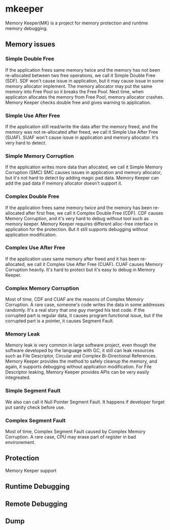 # mkeeper
Memory Keeper(MK) is a project for memory protection and runtime memory debugging.

## Memory issues

### Simple Double Free
If the application frees same memory twice and the memory has not been re-allocated between two free operations, we call it Simple Double Free (SDF).
SDF won't cause issue in application, but it may cause issue in some memory allocator implement. The memory allocator may put the same memory into Free Pool so it breaks the Free Pool. Next time, when applicaton allocates the memory from Free Pool, memory allocator crashes. Memory Keeper checks double free and gives warning to application.

### Simple Use After Free
If the application still read/write the data after the memory freed, and the memory was not re-allocated after freed, we call it Simple Use After Free (SUAF).
SUAF won't cause issue in application and memory allocator. It's very hard to detect. 

### Simple Memory Corruption
If the application writes more data than allocated, we call it Simple Memory Corruption (SMC)
SMC causes issues in application and memory allocator, but it's not hard to detect by adding magic pad data. Memory Keeper can add the pad data if memory allocator doesn't support it.

### Complex Double Free
If the application frees same memory twice and the memory has been re-allocated after first free, we call it Complex Double Free (CDF).
CDF causes Memory Corruption, and it's very hard to debug without tool such as memory keeper. Memory Keeper requires different alloc-free interface in application for the protection. But it still supports debugging without application modification.

### Complex Use After Free
If the application uses same memory after freed and it has been re-allocated, we call it Complex Use After Free (CUAF).
CUAF causes Memory Corruption heavily. It's hard to protect but it's easy to debug in Memory Keeper.

### Complex Memory Corruption
Most of time, CDF and CUAF are the reasons of Complex Memory Corruption. A rare case, someone's code writes the data in some addresses randomly. It's a real story that one guy merged his test code. If the corrupted part is regular data, it causes program functional issue, but if the corrupted part is a pointer, it causes Segment Fault. 

### Memory Leak
Memory leak is very common in large software project, even though the software developed by the language with GC, it still can leak resources such as File Descriptor, Circular and Complex Bi-Directional References. Memory Keeper provides the method to safely cleanup the memory, and again, it supports debugging without application modification. For File Descriptor leaking, Memory Keeper provides APIs can be very easily integreated. 

### Simple Segment Fault
We also can call it Null Pointer Segment Fault. It happens if developer forget put sanity check before use.

### Complex Segment Fault
Most of time, Complex Segment Fault caused by Complex Memory Corruption. A rare case, CPU may erase part of register in bad environement. 

## Protection
Memory Keeper support 

## Runtime Debugging

## Remote Debugging

## Dump


